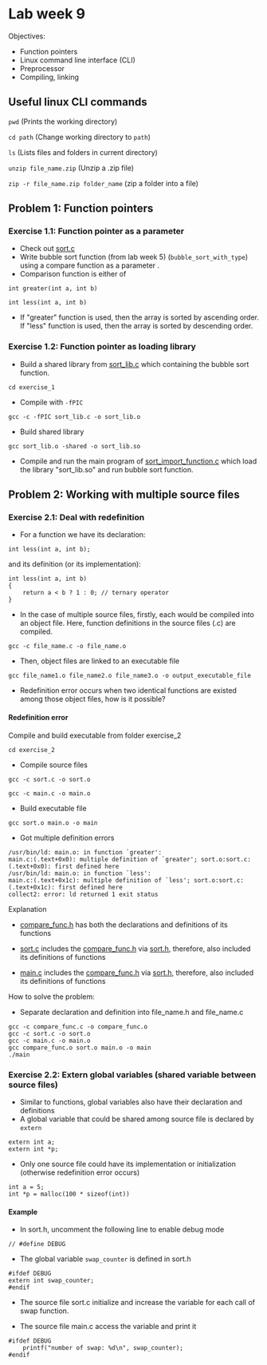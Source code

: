 # Lab week 9
Objectives:
- Function pointers
- Linux command line interface (CLI)
- Preprocessor
- Compiling, linking

## Useful linux CLI commands
`pwd` (Prints the working directory)

`cd path`  (Change working directory to `path`)

`ls` (Lists files and folders in current directory)

`unzip file_name.zip` (Unzip a .zip file)

`zip -r file_name.zip folder_name` (zip a folder into a file)


## Problem 1: Function pointers

### Exercise 1.1: Function pointer as a parameter
- Check out [sort.c](exercise_1/sort.c)
- Write bubble sort function (from lab week 5) (`bubble_sort_with_type`) using a compare function as a parameter .
- Comparison function is either of

`int greater(int a, int b)
`

`int less(int a, int b)
`
- If "greater" function is used, then the array is sorted by ascending order. If "less" function is used, then the array is sorted by descending order.


### Exercise 1.2: Function pointer as loading library
- Build a shared library from [sort_lib.c](exercise_1/sort_lib.c) which containing the bubble sort function.

`cd exercise_1`


- Compile with `-fPIC`

`gcc -c -fPIC sort_lib.c -o sort_lib.o`

- Build shared library

`gcc sort_lib.o -shared -o sort_lib.so`

- Compile and run the main program of [sort_import_function.c](sort_import_function.c) which load the library "sort_lib.so" and run bubble sort function.


## Problem 2: Working with multiple source files

### Exercise 2.1: Deal with redefinition
- For a function we have its declaration:

```
int less(int a, int b);
```

and its definition (or its implementation):

```
int less(int a, int b)
{
    return a < b ? 1 : 0; // ternary operator
}
```

- In the case of multiple source files, firstly, each would be compiled into an object file. Here, function definitions in the source files (.c) are compiled.

`gcc -c file_name.c -o file_name.o`

- Then, object files are linked to an executable file

`gcc file_name1.o file_name2.o file_name3.o -o output_executable_file`

- Redefinition error occurs when two identical functions are existed among those object files, how is it possible?

#### Redefinition error
Compile and build executable from folder exercise_2

`cd exercise_2`

- Compile source files

`gcc -c sort.c -o sort.o`

`gcc -c main.c -o main.o`

- Build executable file

`gcc sort.o main.o -o main`

- Got multiple definition errors
```
/usr/bin/ld: main.o: in function `greater':
main.c:(.text+0x0): multiple definition of `greater'; sort.o:sort.c:(.text+0x0): first defined here
/usr/bin/ld: main.o: in function `less':
main.c:(.text+0x1c): multiple definition of `less'; sort.o:sort.c:(.text+0x1c): first defined here
collect2: error: ld returned 1 exit status
```

Explanation
- [compare_func.h](exercise_2/compare_func.h) has both the declarations and definitions of its functions

- [sort.c](exercise_2/sort.c) includes the [compare_func.h](exercise_2/compare_func.h) via [sort.h](exercise_2/sort.h), therefore, also included its definitions of functions

- [main.c](exercise_2/main.c) includes the [compare_func.h](exercise_2/compare_func.h) via [sort.h](exercise_2/sort.h), therefore, also included its definitions of functions

How to solve the problem:
- Separate declaration and definition into file_name.h and file_name.c 
```
gcc -c compare_func.c -o compare_func.o
gcc -c sort.c -o sort.o 
gcc -c main.c -o main.o 
gcc compare_func.o sort.o main.o -o main
./main
```

### Exercise 2.2: Extern global variables (shared variable between source files)

- Similar to functions, global variables also have their declaration and definitions
- A global variable that could be shared among source file is declared by `extern`

```
extern int a;
extern int *p;
```

- Only one source file could have its implementation or initialization (otherwise redefinition error occurs)

```
int a = 5;
int *p = malloc(100 * sizeof(int))
```

#### Example

- In sort.h, uncomment the following line to enable debug mode

```
// #define DEBUG
```
- The global variable `swap_counter` is defined in sort.h

```
#ifdef DEBUG
extern int swap_counter;
#endif 
```
- The source file sort.c initialize and increase the variable for each call of swap function.

- The source file main.c access the variable and print it

```
#ifdef DEBUG
    printf("number of swap: %d\n", swap_counter); 
#endif 
```

